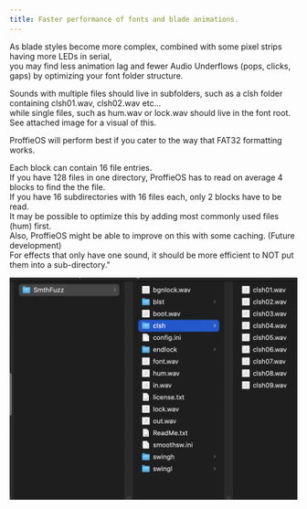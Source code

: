```yaml
---
title: Faster performance of fonts and blade animations.
---
```

As blade styles become more complex, combined with some pixel strips having more LEDs in serial,  
you may find less animation lag and fewer Audio  Underflows (pops, clicks, gaps) by optimizing your font folder structure.  

Sounds with multiple files should live in subfolders, such as a clsh folder containing clsh01.wav, clsh02.wav etc...  
while single files, such as hum.wav or lock.wav should live in the font root.  
See attached image for a visual of this.  

ProffieOS will perform best if you cater to the way that FAT32 formatting works.  

Each block can contain 16 file entries.  
If you have 128 files in one directory, ProffieOS has to read on average 4 blocks to find the the file.  
If you have 16 subdirectories with 16 files each, only 2 blocks have to be read.  
It may be possible to optimize this by adding most commonly used files (hum) first.  
Also, ProffieOS might be able to improve on this with some caching. (Future development)  
For effects that only have one sound, it should be more efficient to NOT put them into a sub-directory."  

![](/sound/images/fast1.jpg)
